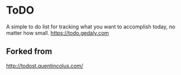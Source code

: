 # ToDO

A simple to do list for tracking what you want to accomplish today, no matter how small. https://todo.gedaly.com

## Forked from
http://todost.quentincolus.com/
